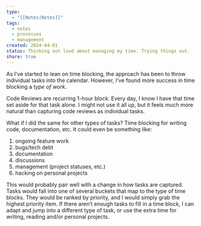 ```yaml
---
type:
  - "[[Notes|Notes]]"
tags:
  - notes
  - processes
  - management
created: 2024-04-01
status: Thinking out loud about managing my time. Trying things out.
share: true
---
```


As I’ve started to lean on time blocking, the approach has been to throw individual tasks into the calendar. However, I’ve found more success in time blocking a *type of work*. 

Code Reviews are recurring 1-hour block. Every day, I know I have that time set aside for that task alone. I might not use it all up, but it feels much more natural than capturing code reviews as individual tasks.

What if I did the same for other types of tasks? Time blocking for writing code, documentation, etc. It could even be something like:

1. ongoing feature work
2. bugs/tech debt
3. documentation
4. discussions
5. management (project statuses, etc.)
6. hacking on personal projects

This would probably pair well with a change in how tasks are captured. Tasks would fall into one of several buckets that map to the type of time blocks. They would be ranked by priority, and I would simply grab the highest priority item. If there aren’t enough tasks to fill in a time block, I can adapt and jump into a different type of task, or use the extra time for writing, reading and/or personal projects.
